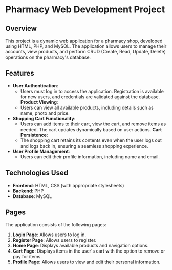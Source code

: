 # Pharmacy Web Development Project

## Overview
This project is a dynamic web application for a pharmacy shop, developed using HTML, PHP, and MySQL. The application allows users to manage their accounts, view products, and perform CRUD (Create, Read, Update, Delete) operations on the pharmacy's database. 

## Features
- **User Authentication**: 
  - Users must log in to access the application. Registration is available for new users, and credentials are validated against the database.
**Product Viewing**:
  - Users can view all available products, including details such as name, photo and price.
- **Shopping Cart Functionality**: 
  - Users can add items to their cart, view the cart, and remove items as needed. The cart updates dynamically based on user actions.
**Cart Persistence**:
  - The shopping cart retains its contents even when the user logs out and logs back in, ensuring a seamless shopping experience.
- **User Profile Management**: 
  - Users can edit their profile information, including name and email.
  
## Technologies Used
- **Frontend**: HTML, CSS (with appropriate stylesheets)
- **Backend**: PHP
- **Database**: MySQL

## Pages
The application consists of the following pages:
1. **Login Page**: Allows users to log in.
2. **Register Page**: Allows users to register.
3. **Home Page**: Displays available products and navigation options.
4. **Cart Page**: Displays items in the user's cart with the option to remove or pay for items.
5. **Profile Page**: Allows users to view and edit their personal information.
